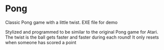 # Pong
Classic Pong game with a little twist. EXE file for demo

Stylized and programmed to be similar to the original Pong game for Atari. 
The twist is the ball gets faster and faster during each round! It only resets when someone has scored a point 
